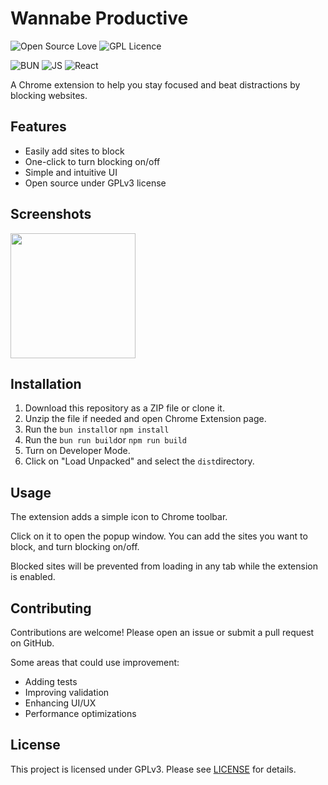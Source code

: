 
# Wannabe Productive

![Open Source Love](https://badges.frapsoft.com/os/v2/open-source.png?v=103) ![GPL Licence](https://badges.frapsoft.com/os/gpl/gpl.svg?v=103)

![BUN](https://img.shields.io/badge/bun-282a36?style=for-the-badge&logo=bun&logoColor=fbf0df) ![JS](https://img.shields.io/badge/JavaScript-323330?style=for-the-badge&logo=javascript&logoColor=F7DF1E) ![React](https://img.shields.io/badge/React-20232A?style=for-the-badge&logo=react&logoColor=61DAFB)

A Chrome extension to help you stay focused and beat distractions by blocking websites.

## Features

- Easily add sites to block
- One-click to turn blocking on/off  
- Simple and intuitive UI
- Open source under GPLv3 license

## Screenshots

<img src="https://s3.amazonaws.com/i.snag.gy/EGKl3i.jpg" width="200px">

## Installation

1. Download this repository as a ZIP file or clone it.
2. Unzip the file if needed and open Chrome Extension page.
3. Run the `bun install`or `npm install`
4. Run the `bun run build`or `npm run build`
5. Turn on Developer Mode. 
6. Click on "Load Unpacked" and select the `dist`directory.

## Usage

The extension adds a simple icon to Chrome toolbar.

Click on it to open the popup window. You can add the sites you want to block, and turn blocking on/off.

Blocked sites will be prevented from loading in any tab while the extension is enabled.

## Contributing

Contributions are welcome! Please open an issue or submit a pull request on GitHub.

Some areas that could use improvement:

- Adding tests
- Improving validation
- Enhancing UI/UX
- Performance optimizations

## License

This project is licensed under GPLv3. Please see [LICENSE](LICENSE) for details.
